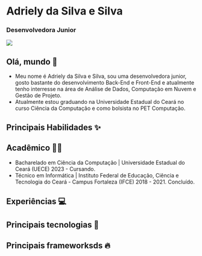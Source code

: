 # Adriely da Silva e Silva
### Desenvolvedora Junior
<div>
<a href="https://www.linkedin.com/in/adriely-silva/" target="_blank"><img loading="lazy" src="https://img.shields.io/badge/-LinkedIn-%230077B5?style=for-the-badge&logo=linkedin&logoColor=white" target="_blank"></a>   
</div>

## Olá, mundo 👋
- Meu nome é Adriely da Silva e Silva, sou uma desenvolvedora junior, gosto bastante do desenvolvimento Back-End e Front-End e atualmente tenho interresse na área de Análise de Dados, Computação em Nuvem e Gestão de Projeto.
- Atualmente estou graduando na Universidade Estadual do Ceará no curso Ciência da Computação e como bolsista no PET Computação.
## Principais Habilidades ✨
## Acadêmico 👩‍💻
- Bacharelado em Ciência da Computação | Universidade Estadual do Ceará (UECE) 2023 - Cursando.
- Técnico em Informática | Instituto Federal de Educação, Ciência e Tecnologia do Ceará - Campus Fortaleza (IFCE) 2018 - 2021. Concluído.
## Experiências 💻
## Principais tecnologias 🌟
## Principais frameworksds 🔥


